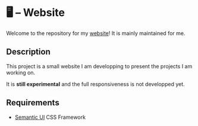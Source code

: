 # 🖥 – Website

Welcome to the repository for my [website](http://valentin.porcellini.free.fr)! It is mainly maintained for me.

## Description
This project is a small website I am developping to present the projects I am working on.

It is **still experimental** and the full responsiveness is not developped yet.

## Requirements
- [Semantic UI](https://semantic-ui.com) CSS Framework
